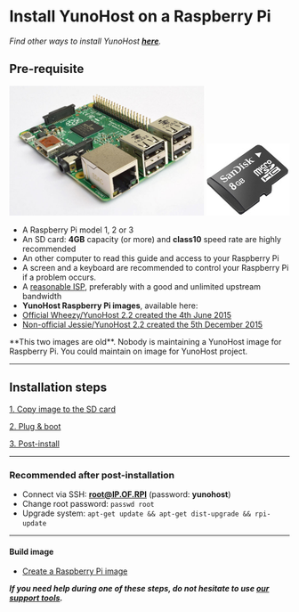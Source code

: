 # Install YunoHost on a Raspberry Pi

*Find other ways to install YunoHost **[here](/install)**.*

## Pre-requisite
<img src="/images/Raspberry_Pi_2_Model_B_v1.1_front_angle_new.jpg" width=350>
<img src="/images/micro-sd-card.jpg">

- A Raspberry Pi model 1, 2 or 3
- An SD card: **4GB** capacity (or more) and **class10** speed rate are highly recommended
- An other computer to read this guide and access to your Raspberry Pi
- A screen and a keyboard are recommended to control your Raspberry Pi if a problem occurs.
- A [reasonable ISP](/isp), preferably with a good and unlimited upstream bandwidth
- **YunoHost Raspberry Pi images**, available here:
 - [Official Wheezy/YunoHost 2.2 created the 4th June 2015](https://build.yunohost.org/yunohost-rpi2_wheezy.7z)
 - [Non-official Jessie/YunoHost 2.2 created the 5th December 2015](https://forum.yunohost.org/t/building-a-new-image-for-raspberry-debian-jessie-fr-en/1101/2)


<div class="alert alert-info">**This two images are old**. Nobody is maintaining a YunoHost image for Raspberry Pi. You could maintain on image for YunoHost project.</div>


---

## Installation steps

<a class="btn btn-lg btn-default" href="/copy_image">1. Copy image to the SD card</a>

<a class="btn btn-lg btn-default" href="/plug_and_boot">2. Plug & boot</a>

<a class="btn btn-lg btn-default" href="/postinstall">3. Post-install</a>

---

### Recommended after post-installation

* Connect via SSH: **root@IP.OF.RPI** (password: **yunohost**)
* Change root password: `passwd root`
* Upgrade system: `apt-get update && apt-get dist-upgrade && rpi-update`

---

#### Build image
* [Create a Raspberry Pi image](/build_arm_image_en)

***If you need help during one of these steps, do not hesitate to use [our support tools](/support).***

